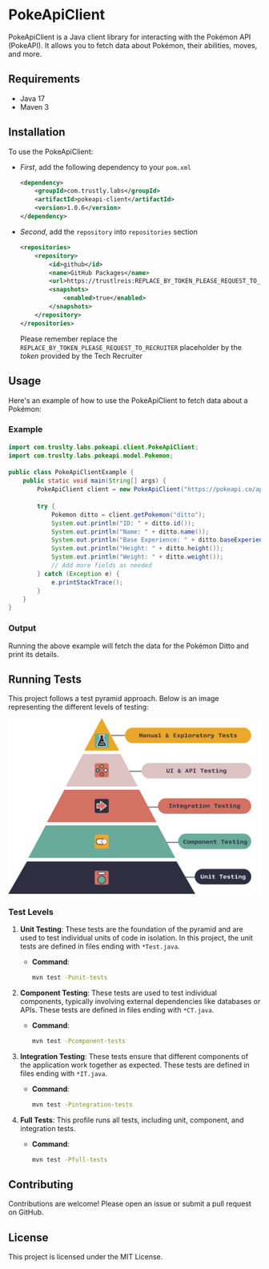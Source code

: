 # PokeApiClient

PokeApiClient is a Java client library for interacting with the Pokémon API (PokeAPI). It allows you to fetch data about Pokémon, their abilities, moves, and more.

## Requirements

- Java 17
- Maven 3

## Installation

To use the PokeApiClient:

* *First*, add the following dependency to your `pom.xml`
    ```xml
    <dependency>
        <groupId>com.trustly.labs</groupId>
        <artifactId>pokeapi-client</artifactId>
        <version>1.0.6</version>
    </dependency>
    ```

* *Second*, add the `repository` into `repositories` section

    ```xml
    <repositories>
        <repository>
            <id>github</id>
            <name>GitHub Packages</name>
            <url>https://trustlreis:REPLACE_BY_TOKEN_PLEASE_REQUEST_TO_RECRUITER@maven.pkg.github.com/trustlreis/pokeapi-client</url>
            <snapshots>
                <enabled>true</enabled>
            </snapshots>
        </repository>
    </repositories>
    ```

    Please remember replace the `REPLACE_BY_TOKEN_PLEASE_REQUEST_TO_RECRUITER` placeholder by the *token* provided by the Tech Recruiter 

## Usage

Here's an example of how to use the PokeApiClient to fetch data about a Pokémon:

### Example

```java
import com.truslty.labs.pokeapi.client.PokeApiClient;
import com.truslty.labs.pokeapi.model.Pokemon;

public class PokeApiClientExample {
    public static void main(String[] args) {
        PokeApiClient client = new PokeApiClient("https://pokeapi.co/api/v2");

        try {
            Pokemon ditto = client.getPokemon("ditto");
            System.out.println("ID: " + ditto.id());
            System.out.println("Name: " + ditto.name());
            System.out.println("Base Experience: " + ditto.baseExperience());
            System.out.println("Height: " + ditto.height());
            System.out.println("Weight: " + ditto.weight());
            // Add more fields as needed
        } catch (Exception e) {
            e.printStackTrace();
        }
    }
}
```

### Output

Running the above example will fetch the data for the Pokémon Ditto and print its details.

## Running Tests

This project follows a test pyramid approach. Below is an image representing the different levels of testing:

![Test Pyramid](image.png)

### Test Levels

1. **Unit Testing**: These tests are the foundation of the pyramid and are used to test individual units of code in isolation. In this project, the unit tests are defined in files ending with `*Test.java`.
    - **Command**: 
      ```sh
      mvn test -Punit-tests
      ```

2. **Component Testing**: These tests are used to test individual components, typically involving external dependencies like databases or APIs. These tests are defined in files ending with `*CT.java`.
    - **Command**: 
      ```sh
      mvn test -Pcomponent-tests
      ```

3. **Integration Testing**: These tests ensure that different components of the application work together as expected. These tests are defined in files ending with `*IT.java`.
    - **Command**: 
      ```sh
      mvn test -Pintegration-tests
      ```

4. **Full Tests**: This profile runs all tests, including unit, component, and integration tests.
    - **Command**: 
      ```sh
      mvn test -Pfull-tests
      ```

## Contributing

Contributions are welcome! Please open an issue or submit a pull request on GitHub.

## License

This project is licensed under the MIT License.
